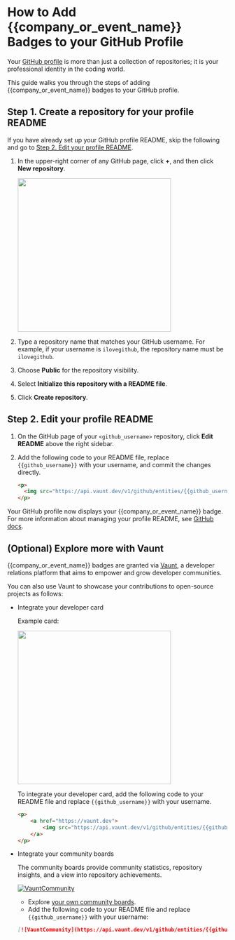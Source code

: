 # How to Add {{company_or_event_name}} Badges to your GitHub Profile

Your [GitHub profile](https://docs.github.com/en/account-and-profile/setting-up-and-managing-your-github-profile/customizing-your-profile/about-your-profile) is more than just a collection of repositories; it is your professional identity in the coding world.

This guide walks you through the steps of adding {{company_or_event_name}} badges to your GitHub profile.

## Step 1. Create a repository for your profile README

If you have already set up your GitHub profile README, skip the following and go to [Step 2. Edit your profile README](#step-2-edit-your-profile-readme).

1. In the upper-right corner of any GitHub page, click **+**, and then click **New repository**.

    <img src="https://docs.github.com/assets/cb-34248/mw-1440/images/help/repository/repo-create-global-nav-update.webp" width="350" />

2. Type a repository name that matches your GitHub username. For example, if your username is `ilovegithub`, the repository name must be `ilovegithub`.
3. Choose **Public** for the repository visibility.
4. Select **Initialize this repository with a README file**.
5. Click **Create repository**.

## Step 2. Edit your profile README

1. On the GitHub page of your `<github_username>` repository, click **Edit README** above the right sidebar.
2. Add the following code to your README file, replace `{{github_username}}` with your username, and commit the changes directly.

    ```HTML
    <p>
      <img src="https://api.vaunt.dev/v1/github/entities/{{github_username}}/achievements?format=svg&limit=3" width="350" />
    </p>
    ```

 Your GitHub profile now displays your {{company_or_event_name}} badge. For more information about managing your profile README, see [GitHub docs](https://docs.github.com/en/account-and-profile/setting-up-and-managing-your-github-profile/customizing-your-profile/managing-your-profile-readme).

## (Optional) Explore more with Vaunt

{{company_or_event_name}} badges are granted via [Vaunt](https://vaunt.dev/), a developer relations platform that aims to empower and grow developer communities.

You can also use Vaunt to showcase your contributions to open-source projects as follows:

- Integrate your developer card

    Example card:

    <p>
        <a href="https://vaunt.dev">
            <img src="https://api.vaunt.dev/v1/github/entities/jeff1010322/contributions?format=svg" width="350" />
        </a>
    </p>

    To integrate your developer card, add the following code to your README file and replace `{{github_username}}` with your username.

    ```HTML
    <p>
        <a href="https://vaunt.dev">
            <img src="https://api.vaunt.dev/v1/github/entities/{{github_username}}/contributions?format=svg" width="350" />
        </a>
    </p>
    ```

- Integrate your community boards

    The community boards provide community statistics, repository insights, and a view into repository achievements.

    [![VauntCommunity](https://api.vaunt.dev/v1/github/entities/pingcap/badges/community)](https://community.vaunt.dev/board/pingcap)

    - Explore [your own community boards](https://community.vaunt.dev/).
    - Add the following code to your README file and replace `{{github_username}}` with your username:

    ```Markdown
    [![VauntCommunity](https://api.vaunt.dev/v1/github/entities/{{github_username}}/badges/community)](https://community.vaunt.dev/board/{{github_username}})
    ```
